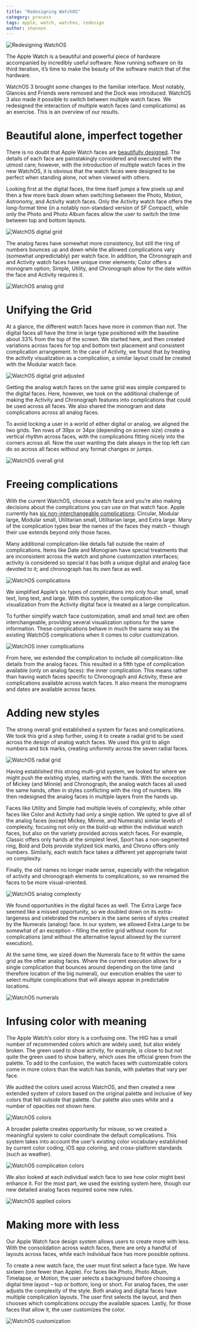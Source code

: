 ```yaml
---
title: "Redesigning WatchOS"
category: process
tags: apple, watch, watchos, redesign
author: shannon
---
```


![Redesigning WatchOS](10-03-watchos-redesign/hero.jpg)

The Apple Watch is a beautiful and powerful piece of hardware accompanied by incredibly useful software. Now running software on its third iteration, it’s time to make the beauty of the software match that of the hardware.

WatchOS 3 brought some changes to the familiar interface. Most notably, Glances and Friends were removed and the Dock was introduced. WatchOS 3 also made it possible to switch between multiple watch faces. We redesigned the interaction of multiple watch faces (and complications) as an exercise. This is an overview of our results.

# Beautiful alone, imperfect together

There is no doubt that Apple Watch faces are [beautifully designed](https://www.wired.com/2015/04/apple-watch-design/). The details of each face are painstakingly considered and executed with the utmost care; however, with the introduction of multiple watch faces in the new WatchOS, it is obvious that the watch faces were designed to be perfect when standing alone, not when viewed with others.

Looking first at the digital faces, the time itself jumps a few pixels up and then a few more back down when switching between the Photo, Motion, Astronomy, and Activity watch faces. Only the Activity watch face offers the long-format time (in a notably non-standard version of SF Compact), while only the Photo and Photo Album faces allow the user to switch the time between top and bottom layouts.

![WatchOS digital grid](10-03-watchos-redesign/grid-digital.png)

The analog faces have somewhat more consistency, but still the ring of numbers bounces up and down while the allowed complications vary (somewhat unpredictably) per watch face. In addition, the Chronograph and and Activity watch faces have unique inner elements; Color offers a monogram option; Simple, Utility, and Chronograph allow for the date within the face and Activity requires it.

![WatchOS analog grid](10-03-watchos-redesign/grid-analog.png)

# Unifying the Grid

At a glance, the different watch faces have more in common than not. The digital faces all have the time in large type positioned with the baseline about 33% from the top of the screen. We started here, and then created variations across faces for top and bottom text placement and consistent complication arrangement. In the case of Activity, we found that by treating the activity visualization as a complication, a similar layout could be created with the Modular watch face.

![WatchOS digital grid adjusted](10-03-watchos-redesign/grid-digital-adjusted.png)

Getting the analog watch faces on the same grid was simple compared to the digital faces. Here, however, we took on the additional challenge of making the Activity and Chronograph features into complications that could be used across all faces. We also shared the monogram and date complications across all analog faces.

To avoid locking a user in a world of either digital or analog, we aligned the two grids. Ten rows of 39px or 34px (depending on screen size) create a vertical rhythm across faces, with the complications fitting nicely into the corners across all. Now the user wanting the date always in the top left can do so across all faces without any format changes or jumps.

![WatchOS overall grid](10-03-watchos-redesign/grid-overall.png)

# Freeing complications

With the current WatchOS, choose a watch face and you’re also making decisions about the complications you can use on that watch face. Apple currently has [six non-interchangeable complications](https://developer.apple.com/watchos/human-interface-guidelines/app-components/): Circular, Modular large, Modular small, Utilitarian small, Utilitarian large, and Extra large. Many of the complication types bear the names of the faces they match – though their use extends beyond only those faces.

Many additional complication-like details fall outside the realm of complications. Items like Date and Monogram have special treatments that are inconsistent across the watch and phone customization interfaces; activity is considered so special it has both a unique digital and analog face devoted to it; and chronograph has its own face as well.

![WatchOS complications](10-03-watchos-redesign/complications-adjusted.png)

We simplified Apple’s six types of complications into only four: small, small text, long text, and large. With this system, the complication-like visualization from the Activity digital face is treated as a large complication.

To further simplify watch face customization, small and small text are often interchangeable, providing several visualization options for the same information. These complications behave in much the same way as the existing WatchOS complications when it comes to color customization.

![WatchOS inner complications](10-03-watchos-redesign/complications-inner.png)

From here, we extended the complication to include all complication-like details from the analog faces. This resulted in a fifth type of complication available (only on analog faces): the inner complication. This means rather than having watch faces specific to Chronograph and Activity, these are complications available across watch faces. It also means the monograms and dates are available across faces.

# Adding new styles

The strong overall grid established a system for faces and complications. We took this grid a step further, using it to create a radial grid to be used across the design of analog watch faces. We used this grid to align numbers and tick marks, creating uniformity across the seven radial faces.

![WatchOS radial grid](10-03-watchos-redesign/grid-radial.png)

Having established this strong multi-grid system, we looked for where we might push the existing styles, starting with the hands. With the exception of Mickey (and Minnie) and Chronograph, the analog watch faces all used the same hands, often in styles conflicting with the ring of numbers. We then redesigned the analog faces in multiple layers from the hands up.

Faces like Utility and Simple had multiple levels of complexity, while other faces like Color and Activity had only a single option. We opted to give all of the analog faces (except Mickey, Minnie, and Numerals) similar levels of complexity, focusing not only on the build-up within the individual watch faces, but also on the variety provided across watch faces. For example, Classic offers only hands at the simplest level, Sport has a non-segmented ring, Bold and Dots provide stylized tick marks, and Chrono offers only numbers. Similarly, each watch face takes a different yet appropriate twist on complexity.

Finally, the old names no longer made sense, especially with the relegation of activity and chronograph elements to complications, so we renamed the faces to be more visual-oriented.

![WatchOS analog complexity](10-03-watchos-redesign/analog-complexity.gif)

We found opportunities in the digital faces as well. The Extra Large face seemed like a missed opportunity, so we doubled down on its extra-largeness and celebrated the numbers in the same series of styles created by the Numerals (analog) face. In our system, we allowed Extra Large to be somewhat of an exception – filling the entire grid without room for complications (and without the alternative layout allowed by the current execution).

At the same time, we sized down the Numerals face to fit within the same grid as the other analog faces. Where the current execution allows for a single complication that bounces around depending on the time (and therefore location of the big numeral), our execution enables the user to select multiple complications that will always appear in predictable locations.

![WatchOS numerals](10-03-watchos-redesign/numerals.png)

# Infusing color with meaning

The Apple Watch’s color story is a confusing one. The HIG has a small number of recommended colors which are widely used, but also widely broken. The green used to show activity, for example, is close to but not quite the green used to show battery, which uses the official green from the palette. To add to the confusion, the watch faces with customizable colors come in more colors than the watch has bands, with palettes that vary per face.

We audited the colors used across WatchOS, and then created a new extended system of colors based on the original palette and inclusive of key colors that fell outside that palette. Our palette also uses white and a number of opacities not shown here.

![WatchOS colors](10-03-watchos-redesign/colors.png)

A broader palette creates opportunity for misuse, so we created a meaningful system to color coordinate the default complications. This system takes into account the user’s existing color vocabulary established by current color coding, iOS app coloring, and cross-platform standards (such as weather).

![WatchOS complication colors](10-03-watchos-redesign/colors-complications.png)

We also looked at each individual watch face to see how color might best enhance it. For the most part, we used the existing system here, though our new detailed analog faces required some new rules.

![WatchOS applied colors](10-03-watchos-redesign/colors-applied.png)

# Making more with less

Our Apple Watch face design system allows users to create more with less. With the consolidation across watch faces, there are only a handful of layouts across faces, while each individual face has more possible options.

To create a new watch face, the user must first select a face type. We have sixteen (one fewer than Apple). For faces like Photo, Photo Album, Timelapse, or Motion, the user selects a background before choosing a digital time layout – top or bottom, long or short. For analog faces, the user adjusts the complexity of the style. Both analog and digital faces have multiple complication layouts. The user first selects the layout, and then chooses which complications occupy the available spaces. Lastly, for those faces that allow it, the user customizes the color.

![WatchOS customization](10-03-watchos-redesign/customization.gif)
